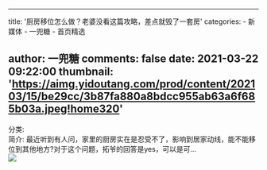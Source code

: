 
---
title: '厨房移位怎么做？老婆没看这篇攻略，差点就毁了一套房'
categories: 
    - 新媒体
    - 一兜糖
    - 首页精选

author: 一兜糖
comments: false
date: 2021-03-22 09:22:00
thumbnail: 'https://aimg.yidoutang.com/prod/content/202103/15/be29cc/3b87fa880a8bdcc955ab63a6f685b03a.jpeg!home320'
---

<div>   
分类: <br>简介: 
                            最近听到有人问，家里的厨房实在是忍受不了，影响到居家动线，能不能移位到其他地方?对于这个问题，拓爷的回答是yes，可以是可…                        <br><img src="https://aimg.yidoutang.com/prod/content/202103/15/be29cc/3b87fa880a8bdcc955ab63a6f685b03a.jpeg!home320" referrerpolicy="no-referrer">  
</div>
            